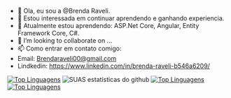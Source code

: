 - 👋 Ola, eu sou a @Brenda Raveli.
- 👀 Estou interessada em continuar aprendendo e ganhando experiencia.
- 🌱 Atualmente estou aprendendo: ASP.Net Core, Angular, Entity Framework Core, C#.
- 💞️ I’m looking to collaborate on ...
- 📫 Como entrar em contato comigo: 
- Email: Brendaraveli00@gmail.com
- Lindkedin:  https://www.linkedin.com/in/brenda-raveli-b546a6209/

[![Top Linguagens](https://github-readme-stats.vercel.app/api?username=BrendaRaveli)](https://github.com/BrendaRaveli/BrendaRaveli/edit/main/README.md)
![SUAS estatísticas do github](https://github-readme-stats.vercel.app/api?username=BrendaRaveli)
[![Top Linguagens](https://github-readme-stats.vercel.app/api?username=BrendaRaveli&layout=compact)](https://github.com/BrendaRaveli/BrendaRaveli/edit/main/README.md)
[![Top Linguagens](https://github-readme-stats.vercel.app/api/top-langs/?username=BrendaRaveli&layout=compact)](https://github.com/BrendaRaveli/BrendaRaveli)

<!---
BrendaRaveli/BrendaRaveli is a ✨ special ✨ repository because its `README.md` (this file) appears on your GitHub profile.
You can click the Preview link to take a look at your changes.
--->
